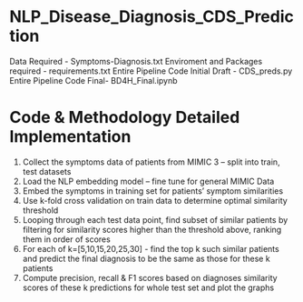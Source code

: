 # NLP_Disease_Diagnosis_CDS_Prediction

Data Required - Symptoms-Diagnosis.txt
Enviroment and Packages required - requirements.txt
Entire Pipeline Code Initial Draft - CDS_preds.py
Entire Pipeline Code Final- BD4H_Final.ipynb

# Code & Methodology Detailed Implementation 
1. Collect the symptoms data of patients from MIMIC 3 – split into train, test datasets 
2. Load the NLP embedding model – fine tune for general MIMIC Data
3. Embed the symptoms in training set for patients’ symptom similarities
4. Use k-fold cross validation on train data to determine optimal similarity threshold
5. Looping through each test data point, find subset of similar patients by filtering for similarity scores higher than the threshold above, ranking them in order of scores
6. For each of k=[5,10,15,20,25,30] - find the top k such similar patients and predict the final diagnosis to be the same as those for these k patients
7. Compute precision, recall & F1 scores based on diagnoses similarity scores of these k predictions for whole test set and plot the graphs 
